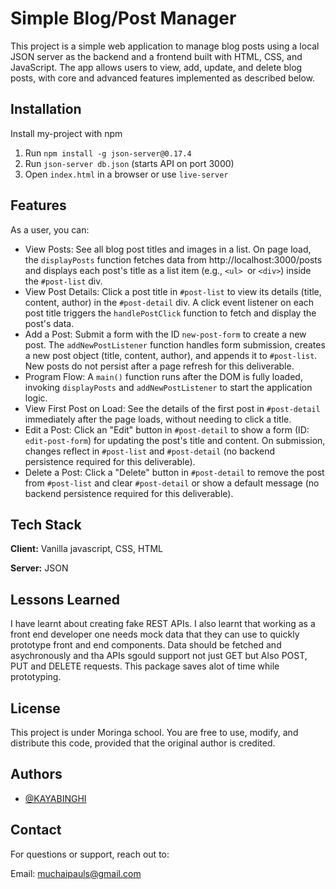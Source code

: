 
# Simple Blog/Post Manager

This project is a simple web application to manage blog posts using a local JSON server as the backend and a frontend built with HTML, CSS, and JavaScript. The app allows users to view, add, update, and delete blog posts, with core and advanced features implemented as described below.







## Installation

Install my-project with npm
1. Run `npm install -g json-server@0.17.4`
2. Run `json-server db.json` (starts API on port 3000)
3. Open `index.html` in a browser or use `live-server`
## Features

As a user, you can:

- View Posts: See all blog post titles and images in a list. On page load, the `displayPosts` function fetches data from http://localhost:3000/posts and displays each post's title as a list item (e.g., `<ul> `or `<div>`) inside the `#post-list` div.
- View Post Details: Click a post title in `#post-list` to view its details (title, content, author) in the `#post-detail` div. A click event listener on each post title triggers the `handlePostClick` function to fetch and display the post's data.
- Add a Post: Submit a form with the ID `new-post-form` to create a new post. The `addNewPostListener` function handles form submission, creates a new post object (title, content, author), and appends it to `#post-list`. New posts do not persist after a page refresh for this deliverable.
- Program Flow: A `main()` function runs after the DOM is fully loaded, invoking `displayPosts` and `addNewPostListener` to start the application logic.
- View First Post on Load: See the details of the first post in `#post-detail` immediately after the page loads, without needing to click a title.
- Edit a Post: Click an "Edit" button in `#post-detail` to show a form (ID: `edit-post-form`) for updating the post's title and content. On submission, changes reflect in `#post-list` and `#post-detail` (no backend persistence required for this deliverable).
- Delete a Post: Click a "Delete" button in `#post-detail` to remove the post from `#post-list` and clear `#post-detail` or show a default message (no backend persistence required for this deliverable).


## Tech Stack

**Client:** Vanilla javascript, CSS, HTML

**Server:** JSON


## Lessons Learned

I have learnt about creating fake REST APIs. I also learnt that working as a front end developer one needs mock data that they can use to quickly prototype front and end components. Data should be fetched and asychronously and tha APIs sgould support not just GET but Also POST, PUT and DELETE requests. This package saves alot of time while prototyping.


## License

This project is under Moringa school. You are free to use, modify, and distribute this code, provided that the original author is credited.


## Authors

- [@KAYABINGHI](https://github.com/KAYABINGHI)


## Contact

For questions or support, reach out to:

Email: muchaipauls@gmail.com
